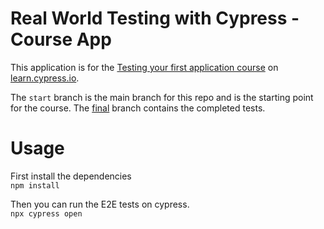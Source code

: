 # Real World Testing with Cypress - Course App

This application is for the [Testing your first application course](https://learn.cypress.io/testing-your-first-application) on [learn.cypress.io](https://learn.cypress.io/).

The `start` branch is the main branch for this repo and is the starting point for the course. The [final](https://github.com/cypress-io/cypress-realworld-testing-course-app/tree/final) branch contains the completed tests.

# Usage
First install the dependencies  
```npm install```

Then you can run the E2E tests on cypress.  
```npx cypress open```
